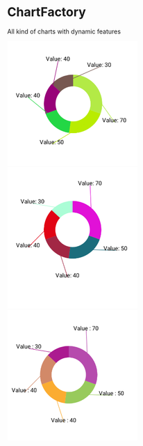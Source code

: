 # ChartFactory
All kind of charts with dynamic features

<img src="/assets/1.png" width=300>
<img src="/assets/2.png" width=300>
<img src="/assets/3.png" width=300>
